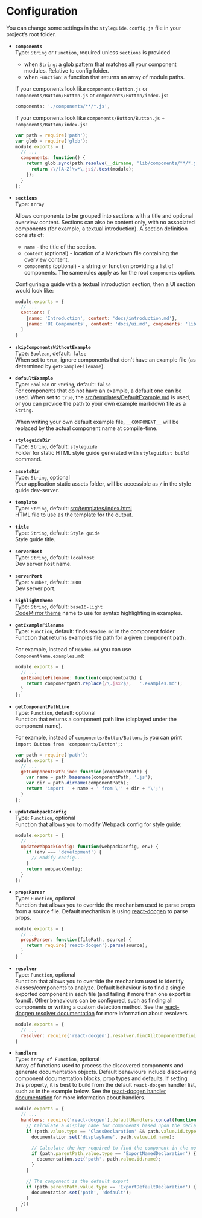 # Configuration

You can change some settings in the `styleguide.config.js` file in your project’s root folder.

* **`components`**<br>
  Type: `String` or `Function`, required unless `sections` is provided<br>
  - when `String`: a [glob pattern](https://github.com/isaacs/node-glob#glob-primer) that matches all your component modules. Relative to config folder.
  - when `Function`: a function that returns an array of module paths.

  If your components look like `components/Button.js` or `components/Button/Button.js` or `components/Button/index.js`:

  ```javascript
  components: './components/**/*.js',
  ```

  If your components look like `components/Button/Button.js` + `components/Button/index.js`:

  ```javascript
  var path = require('path');
  var glob = require('glob');
  module.exports = {
    // ...
    components: function() {
      return glob.sync(path.resolve(__dirname, 'lib/components/**/*.js')).filter(function(module) {
        return /\/[A-Z]\w*\.js$/.test(module);
      });
    }
  };
  ```

* **`sections`**<br>
  Type: `Array`

  Allows components to be grouped into sections with a title and optional overview content. Sections
  can also be content only, with no associated components (for example, a textual introduction). A section
  definition consists of:<br>
  - `name` - the title of the section.
  - `content` (optional) - location of a Markdown file containing the overview content.
  - `components` (optional) - a string or function providing a list of components. The same rules apply as for the root `components` option.

  Configuring a guide with a textual introduction section, then a UI section would look like:

  ```javascript
  module.exports = {
    // ...
    sections: [
      {name: 'Introduction', content: 'docs/introduction.md'},
      {name: 'UI Components', content: 'docs/ui.md', components: 'lib/components/ui/*.js'}
    ]
  }
  ```

* **`skipComponentsWithoutExample`**<br>
  Type: `Boolean`, default: `false`<br>
  When set to `true`, ignore components that don't have an example file (as determined by `getExampleFilename`).

* **`defaultExample`**<br>
  Type: `Boolean` or `String`, default: `false`<br>
  For components that do not have an example, a default one can be used. When set to `true`, the [src/templates/DefaultExample.md](../src/templates/DefaultExample.md) is used, or you can provide the path to your own example markdown file as a `String`.

  When writing your own default example file, `__COMPONENT__` will be replaced by the actual component name at compile-time.

* **`styleguideDir`**<br>
  Type: `String`, default: `styleguide`<br>
  Folder for static HTML style guide generated with `styleguidist build` command.

* **`assetsDir`**<br>
  Type: `String`, optional<br>
  Your application static assets folder, will be accessible as `/` in the style guide dev-server.

* **`template`**<br>
  Type: `String`, default: [src/templates/index.html](../src/templates/index.html)<br>
  HTML file to use as the template for the output.

* **`title`**<br>
  Type: `String`, default: `Style guide`<br>
  Style guide title.

* **`serverHost`**<br>
  Type: `String`, default: `localhost`<br>
  Dev server host name.

* **`serverPort`**<br>
  Type: `Number`, default: `3000`<br>
  Dev server port.

* **`highlightTheme`**<br>
  Type: `String`, default: `base16-light`<br>
  [CodeMirror theme](http://codemirror.net/demo/theme.html) name to use for syntax highlighting in examples.

* **`getExampleFilename`**<br>
  Type: `Function`, default: finds `Readme.md` in the component folder<br>
  Function that returns examples file path for a given component path.

  For example, instead of `Readme.md` you can use `ComponentName.examples.md`:

  ```javascript
  module.exports = {
    // ...
    getExampleFilename: function(componentpath) {
      return componentpath.replace(/\.jsx?$/,   '.examples.md');
    }
  };
  ```

* **`getComponentPathLine`**<br>
  Type: `Function`, default: optional<br>
  Function that returns a component path line (displayed under the component name).

  For example, instead of `components/Button/Button.js` you can print `import Button from 'components/Button';`:

  ```javascript
  var path = require('path');
  module.exports = {
    // ...
    getComponentPathLine: function(componentPath) {
      var name = path.basename(componentPath, '.js');
      var dir = path.dirname(componentPath);
      return 'import ' + name + ' from \'' + dir + '\';';
    }
  };
  ```

* **`updateWebpackConfig`**<br>
  Type: `Function`, optional<br>
  Function that allows you to modify Webpack config for style guide:

  ```javascript
  module.exports = {
    // ...
    updateWebpackConfig: function(webpackConfig, env) {
      if (env === 'development') {
        // Modify config...
      }
      return webpackConfig;
    }
  };
  ```

* **`propsParser`**<br>
  Type: `Function`, optional<br>
  Function that allows you to override the mechanism used to parse props from a source file. Default mechanism is using
  [react-docgen](https://github.com/reactjs/react-docgen) to parse props.

  ```javascript
  module.exports = {
    // ...
    propsParser: function(filePath, source) {
      return require('react-docgen').parse(source);
    }
  }
  ```

* **`resolver`**<br>
  Type: `Function`, optional<br>
  Function that allows you to override the mechanism used to identify classes/components to analyze. Default
  behaviour is to find a single exported component in each file (and failing if more than one export is found).
  Other behaviours can be configured, such as finding all components or writing a custom detection method. See
  the [react-docgen resolver documentation](https://github.com/reactjs/react-docgen#resolver) for more
  information about resolvers.

  ```javascript
  module.exports = {
    // ...
    resolver: require('react-docgen').resolver.findAllComponentDefinitions
  }
  ```

* **`handlers`**<br>
  Type: `Array of Function`, optional<br>
  Array of functions used to process the discovered components and generate documentation objects. Default
  behaviours include discovering component documentation blocks, prop types and defaults. If setting this
  property, it is best to build from the default `react-docgen` handler list, such as in the example below.
  See the [react-docgen handler documentation](https://github.com/reactjs/react-docgen#handlers) for more
  information about handlers.

  ```javascript
  module.exports = {
    // ...
    handlers: require('react-docgen').defaultHandlers.concat(function(documentation, path) {
      // Calculate a display name for components based upon the declared class name.
      if (path.value.type == 'ClassDeclaration' && path.value.id.type == 'Identifier') {
        documentation.set('displayName', path.value.id.name);

        // Calculate the key required to find the component in the module exports
        if (path.parentPath.value.type == 'ExportNamedDeclaration') {
          documentation.set('path', path.value.id.name);
        }
      }

      // The component is the default export
      if (path.parentPath.value.type == 'ExportDefaultDeclaration') {
        documentation.set('path', 'default');
      }
    }))
  }
  ```
